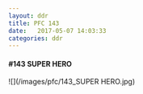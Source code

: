 ```yaml
---
layout: ddr
title: PFC 143
date:   2017-05-07 14:03:33
categories: ddr
---
```


#### **#143** SUPER HERO
![](/images/pfc/143_SUPER HERO.jpg)

